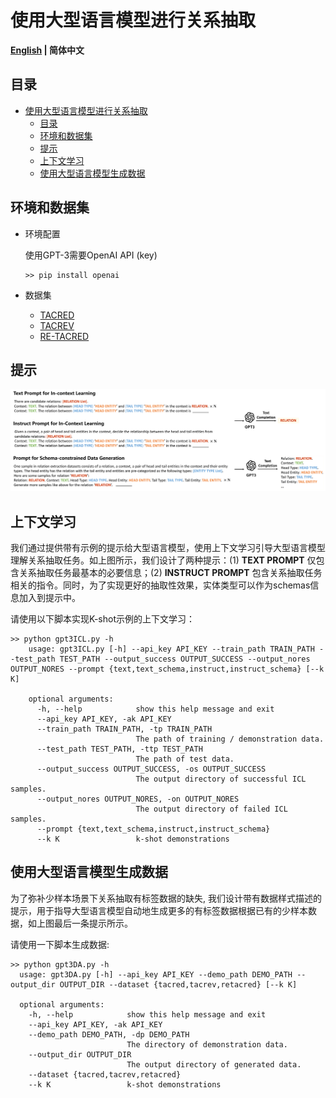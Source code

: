 # 使用大型语言模型进行关系抽取

<p align="left">
    <b> <a href="https://github.com/zjunlp/DeepKE/blob/main/example/llm/README.md">English</a> | 简体中文</a> </b>
</p>

## 目录
- [使用大型语言模型进行关系抽取](#使用大型语言模型进行关系抽取)
  - [目录](#目录)
  - [环境和数据集](#环境和数据集)
  - [提示](#提示)
  - [上下文学习](#上下文学习)
  - [使用大型语言模型生成数据](#使用大型语言模型生成数据)


## 环境和数据集
- 环境配置
  
  使用GPT-3需要OpenAI API (key) 
    ```shell
    >> pip install openai
    ```
- 数据集
  - [TACRED](https://nlp.stanford.edu/projects/tacred/)
  - [TACREV](https://github.com/DFKI-NLP/tacrev)
  - [RE-TACRED](https://github.com/gstoica27/Re-TACRED)


## 提示
![prompt](LLM.png)

## 上下文学习
我们通过提供带有示例的提示给大型语言模型，使用上下文学习引导大型语言模型理解关系抽取任务。如上图所示，我们设计了两种提示：(1) **TEXT PROMPT** 仅包含关系抽取任务最基本的必要信息；(2) **INSTRUCT PROMPT** 包含关系抽取任务相关的指令。同时，为了实现更好的抽取性效果，实体类型可以作为schemas信息加入到提示中。

请使用以下脚本实现K-shot示例的上下文学习：

```shell
>> python gpt3ICL.py -h
    usage: gpt3ICL.py [-h] --api_key API_KEY --train_path TRAIN_PATH --test_path TEST_PATH --output_success OUTPUT_SUCCESS --output_nores OUTPUT_NORES --prompt {text,text_schema,instruct,instruct_schema} [--k K]

    optional arguments:
      -h, --help            show this help message and exit
      --api_key API_KEY, -ak API_KEY
      --train_path TRAIN_PATH, -tp TRAIN_PATH
                            The path of training / demonstration data.
      --test_path TEST_PATH, -ttp TEST_PATH
                            The path of test data.
      --output_success OUTPUT_SUCCESS, -os OUTPUT_SUCCESS
                            The output directory of successful ICL samples.
      --output_nores OUTPUT_NORES, -on OUTPUT_NORES
                            The output directory of failed ICL samples.
      --prompt {text,text_schema,instruct,instruct_schema}
      --k K                 k-shot demonstrations
```

## 使用大型语言模型生成数据
为了弥补少样本场景下关系抽取有标签数据的缺失, 我们设计带有数据样式描述的提示，用于指导大型语言模型自动地生成更多的有标签数据根据已有的少样本数据，如上图最后一条提示所示。

请使用一下脚本生成数据:
```shell
>> python gpt3DA.py -h
  usage: gpt3DA.py [-h] --api_key API_KEY --demo_path DEMO_PATH --output_dir OUTPUT_DIR --dataset {tacred,tacrev,retacred} [--k K]

  optional arguments:
    -h, --help            show this help message and exit
    --api_key API_KEY, -ak API_KEY
    --demo_path DEMO_PATH, -dp DEMO_PATH
                          The directory of demonstration data.
    --output_dir OUTPUT_DIR
                          The output directory of generated data.
    --dataset {tacred,tacrev,retacred}
    --k K                 k-shot demonstrations
```


